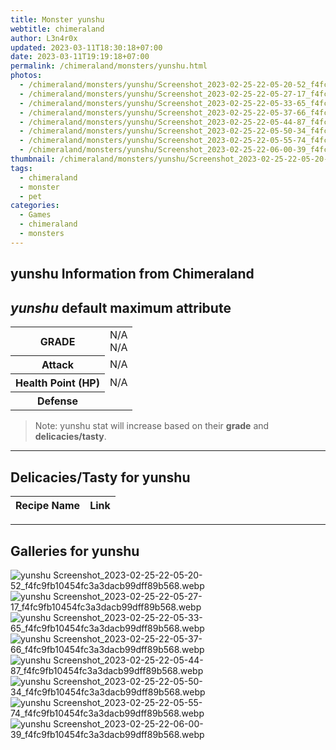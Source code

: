 ```yaml
---
title: Monster yunshu
webtitle: chimeraland
author: L3n4r0x
updated: 2023-03-11T18:30:18+07:00
date: 2023-03-11T19:19:18+07:00
permalink: /chimeraland/monsters/yunshu.html
photos:
  - /chimeraland/monsters/yunshu/Screenshot_2023-02-25-22-05-20-52_f4fc9fb10454fc3a3dacb99dff89b568.webp
  - /chimeraland/monsters/yunshu/Screenshot_2023-02-25-22-05-27-17_f4fc9fb10454fc3a3dacb99dff89b568.webp
  - /chimeraland/monsters/yunshu/Screenshot_2023-02-25-22-05-33-65_f4fc9fb10454fc3a3dacb99dff89b568.webp
  - /chimeraland/monsters/yunshu/Screenshot_2023-02-25-22-05-37-66_f4fc9fb10454fc3a3dacb99dff89b568.webp
  - /chimeraland/monsters/yunshu/Screenshot_2023-02-25-22-05-44-87_f4fc9fb10454fc3a3dacb99dff89b568.webp
  - /chimeraland/monsters/yunshu/Screenshot_2023-02-25-22-05-50-34_f4fc9fb10454fc3a3dacb99dff89b568.webp
  - /chimeraland/monsters/yunshu/Screenshot_2023-02-25-22-05-55-74_f4fc9fb10454fc3a3dacb99dff89b568.webp
  - /chimeraland/monsters/yunshu/Screenshot_2023-02-25-22-06-00-39_f4fc9fb10454fc3a3dacb99dff89b568.webp
thumbnail: /chimeraland/monsters/yunshu/Screenshot_2023-02-25-22-05-20-52_f4fc9fb10454fc3a3dacb99dff89b568.webp
tags:
  - chimeraland
  - monster
  - pet
categories:
  - Games
  - chimeraland
  - monsters
---
```


<link
  rel="stylesheet"
  href="https://rawcdn.githack.com/dimaslanjaka/Web-Manajemen/870a349/css/bootstrap-5-3-0-alpha3-wrapper.css"
/>
<section id="bootstrap-wrapper">
  <div data-bs-theme="dark">
    <h2>yunshu Information from Chimeraland</h2>
    <h2 id="attribute"><i>yunshu</i> default maximum attribute</h2>
    <div class="row">
      <div class="col mb-2">
        <div class="card">
          <div class="card-body">
            <table>
              <tr>
                <th>GRADE</th>
                <td>N/A <br />N/A</td>
              </tr>
              <tr>
                <th>Attack</th>
                <td>N/A</td>
              </tr>
              <tr>
                <th>Health Point (HP)</th>
                <td>N/A</td>
              </tr>
              <tr>
                <th>Defense</th>
                <td></td>
              </tr>
            </table>
          </div>
        </div>
      </div>
    </div>
    <blockquote>
      Note: yunshu stat will increase based on their <b>grade</b> and
      <b>delicacies/tasty</b>.
    </blockquote>
    <hr />
    <h2 id="delicacies">Delicacies/Tasty for yunshu</h2>
    <div class="card">
      <div class="card-body">
        <div class="table-responsive">
          <table class="table table-striped">
            <thead>
              <tr>
                <th>Recipe Name</th>
                <th>Link</th>
              </tr>
            </thead>
            <tbody></tbody>
          </table>
        </div>
      </div>
    </div>
    <hr />
    <div id="gallery">
      <h2>Galleries for yunshu</h2>
      <div class="row">
        <div class="col-lg-6 col-12">
          <img
            src="https://www.webmanajemen.com/chimeraland/monsters/yunshu/Screenshot_2023-02-25-22-05-20-52_f4fc9fb10454fc3a3dacb99dff89b568.webp"
            alt="yunshu Screenshot_2023-02-25-22-05-20-52_f4fc9fb10454fc3a3dacb99dff89b568.webp"
          />
        </div>
        <div class="col-lg-6 col-12">
          <img
            src="https://www.webmanajemen.com/chimeraland/monsters/yunshu/Screenshot_2023-02-25-22-05-27-17_f4fc9fb10454fc3a3dacb99dff89b568.webp"
            alt="yunshu Screenshot_2023-02-25-22-05-27-17_f4fc9fb10454fc3a3dacb99dff89b568.webp"
          />
        </div>
        <div class="col-lg-6 col-12">
          <img
            src="https://www.webmanajemen.com/chimeraland/monsters/yunshu/Screenshot_2023-02-25-22-05-33-65_f4fc9fb10454fc3a3dacb99dff89b568.webp"
            alt="yunshu Screenshot_2023-02-25-22-05-33-65_f4fc9fb10454fc3a3dacb99dff89b568.webp"
          />
        </div>
        <div class="col-lg-6 col-12">
          <img
            src="https://www.webmanajemen.com/chimeraland/monsters/yunshu/Screenshot_2023-02-25-22-05-37-66_f4fc9fb10454fc3a3dacb99dff89b568.webp"
            alt="yunshu Screenshot_2023-02-25-22-05-37-66_f4fc9fb10454fc3a3dacb99dff89b568.webp"
          />
        </div>
        <div class="col-lg-6 col-12">
          <img
            src="https://www.webmanajemen.com/chimeraland/monsters/yunshu/Screenshot_2023-02-25-22-05-44-87_f4fc9fb10454fc3a3dacb99dff89b568.webp"
            alt="yunshu Screenshot_2023-02-25-22-05-44-87_f4fc9fb10454fc3a3dacb99dff89b568.webp"
          />
        </div>
        <div class="col-lg-6 col-12">
          <img
            src="https://www.webmanajemen.com/chimeraland/monsters/yunshu/Screenshot_2023-02-25-22-05-50-34_f4fc9fb10454fc3a3dacb99dff89b568.webp"
            alt="yunshu Screenshot_2023-02-25-22-05-50-34_f4fc9fb10454fc3a3dacb99dff89b568.webp"
          />
        </div>
        <div class="col-lg-6 col-12">
          <img
            src="https://www.webmanajemen.com/chimeraland/monsters/yunshu/Screenshot_2023-02-25-22-05-55-74_f4fc9fb10454fc3a3dacb99dff89b568.webp"
            alt="yunshu Screenshot_2023-02-25-22-05-55-74_f4fc9fb10454fc3a3dacb99dff89b568.webp"
          />
        </div>
        <div class="col-lg-6 col-12">
          <img
            src="https://www.webmanajemen.com/chimeraland/monsters/yunshu/Screenshot_2023-02-25-22-06-00-39_f4fc9fb10454fc3a3dacb99dff89b568.webp"
            alt="yunshu Screenshot_2023-02-25-22-06-00-39_f4fc9fb10454fc3a3dacb99dff89b568.webp"
          />
        </div>
      </div>
    </div>
  </div>
</section>